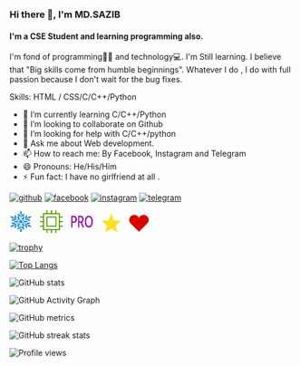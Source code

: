 ### Hi there 👋, I'm MD.SAZIB
#### I'm a CSE Student and learning programming also.
I'm fond of programming👨‍💻 and technology💻. I'm Still learning. I believe that "Big skills come from humble beginnings". Whatever I do , I do with full passion because I don't wait for the bug fixes.

Skills: HTML / CSS/C/C++/Python

- 🌱 I’m currently learning C/C++/Python  
- 👯 I’m looking to collaborate on Github 
- 🤔 I’m looking for help with C/C++/python 
- 💬 Ask me about Web development. 
- 📫 How to reach me: By Facebook, Instagram and Telegram 
- 😄 Pronouns: He/His/Him 
- ⚡ Fun fact: I have no girlfriend at all . 


[<img src='https://cdn.jsdelivr.net/npm/simple-icons@3.0.1/icons/github.svg' alt='github' height='40'>](https://github.com/https://github.com/runcode42)  [<img src='https://cdn.jsdelivr.net/npm/simple-icons@3.0.1/icons/facebook.svg' alt='facebook' height='40'>](https://www.facebook.com/https://Facebook.com/runcode101010)  [<img src='https://cdn.jsdelivr.net/npm/simple-icons@3.0.1/icons/instagram.svg' alt='instagram' height='40'>](https://www.instagram.com/https://Instagram.com/runcode101010/)  [<img src='https://cdn.jsdelivr.net/npm/simple-icons@3.0.1/icons/telegram.svg' alt='telegram' height='40'>](https://telegram.com/runcode101010)  

<a href='https://archiveprogram.github.com/'><img src='https://raw.githubusercontent.com/acervenky/animated-github-badges/master/assets/acbadge.gif' width='40' height='40'></a> <a href='https://docs.github.com/en/developers'><img src='https://raw.githubusercontent.com/acervenky/animated-github-badges/master/assets/devbadge.gif' width='40' height='40'></a> <a href='https://github.com/pricing'><img src='https://raw.githubusercontent.com/acervenky/animated-github-badges/master/assets/pro.gif' width='40' height='40'></a> <a href='https://stars.github.com/'><img src='https://raw.githubusercontent.com/acervenky/animated-github-badges/master/assets/starbadge.gif' width='35' height='35'></a> <a href='https://docs.github.com/en/github/supporting-the-open-source-community-with-github-sponsors'><img src='https://raw.githubusercontent.com/acervenky/animated-github-badges/master/assets/sponsorbadge.gif' width='35' height='35'></a> 

[![trophy](https://github-profile-trophy.vercel.app/?username=https://github.com/runcode42)](https://github.com/ryo-ma/github-profile-trophy)

[![Top Langs](https://github-readme-stats.vercel.app/api/top-langs/?username=https://github.com/runcode42)](https://github.com/anuraghazra/github-readme-stats)

![GitHub stats](https://github-readme-stats.vercel.app/api?username=https://github.com/runcode42&show_icons=true&count_private=true)  

![GitHub Activity Graph](https://activity-graph.herokuapp.com/graph?username=https://github.com/runcode42)  

![GitHub metrics](https://metrics.lecoq.io/https://github.com/runcode42)  

![GitHub streak stats](https://streak-stats.demolab.com/?user=https://github.com/runcode42)  

![Profile views](https://gpvc.arturio.dev/https://github.com/runcode42)  
